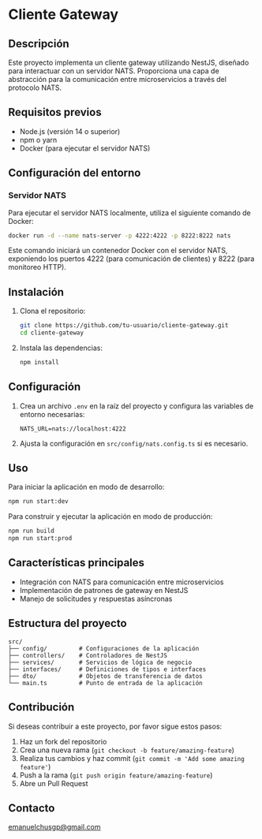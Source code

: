 # Cliente Gateway

## Descripción

Este proyecto implementa un cliente gateway utilizando NestJS, diseñado para interactuar con un servidor NATS. Proporciona una capa de abstracción para la comunicación entre microservicios a través del protocolo NATS.

## Requisitos previos

- Node.js (versión 14 o superior)
- npm o yarn
- Docker (para ejecutar el servidor NATS)

## Configuración del entorno

### Servidor NATS

Para ejecutar el servidor NATS localmente, utiliza el siguiente comando de Docker:

```bash
docker run -d --name nats-server -p 4222:4222 -p 8222:8222 nats
```

Este comando iniciará un contenedor Docker con el servidor NATS, exponiendo los puertos 4222 (para comunicación de clientes) y 8222 (para monitoreo HTTP).

## Instalación

1. Clona el repositorio:

   ```bash
   git clone https://github.com/tu-usuario/cliente-gateway.git
   cd cliente-gateway
   ```

2. Instala las dependencias:
   ```bash
   npm install
   ```

## Configuración

1. Crea un archivo `.env` en la raíz del proyecto y configura las variables de entorno necesarias:

   ```
   NATS_URL=nats://localhost:4222
   ```

2. Ajusta la configuración en `src/config/nats.config.ts` si es necesario.

## Uso

Para iniciar la aplicación en modo de desarrollo:

```bash
npm run start:dev
```

Para construir y ejecutar la aplicación en modo de producción:

```bash
npm run build
npm run start:prod
```

## Características principales

- Integración con NATS para comunicación entre microservicios
- Implementación de patrones de gateway en NestJS
- Manejo de solicitudes y respuestas asíncronas

## Estructura del proyecto

```
src/
├── config/         # Configuraciones de la aplicación
├── controllers/    # Controladores de NestJS
├── services/       # Servicios de lógica de negocio
├── interfaces/     # Definiciones de tipos e interfaces
├── dto/            # Objetos de transferencia de datos
└── main.ts         # Punto de entrada de la aplicación
```

## Contribución

Si deseas contribuir a este proyecto, por favor sigue estos pasos:

1. Haz un fork del repositorio
2. Crea una nueva rama (`git checkout -b feature/amazing-feature`)
3. Realiza tus cambios y haz commit (`git commit -m 'Add some amazing feature'`)
4. Push a la rama (`git push origin feature/amazing-feature`)
5. Abre un Pull Request

## Contacto

emanuelchusgp@gmail.com
